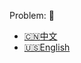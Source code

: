 Problem: :link: 
- [:cn:中文](https://leetcode-cn.com/problems/trapping-rain-water)
- [:us:English](https://leetcode.com/problems/trapping-rain-water)